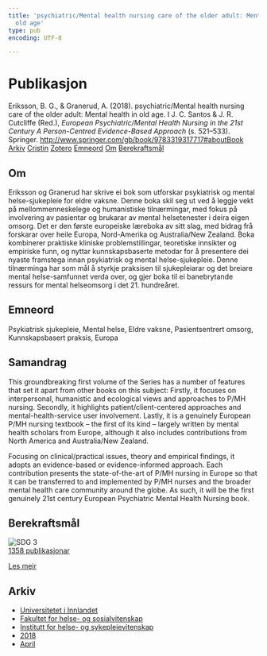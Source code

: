 ```yaml
---
title: 'psychiatric/Mental health nursing care of the older adult: Mental health in
  old age'
type: pub
encoding: UTF-8

---
```

<h1>Publikasjon</h1>
<article id="csl-bib-container-86NYX58R" class="csl-bib-container">
  <div class="csl-bib-body"> <div class="csl-entry">Eriksson, B. G., &#38; Granerud, A. (2018). psychiatric/Mental health nursing care of the older adult: Mental health in old age. I J. C. Santos &#38; J. R. Cutcliffe (Red.), <i>European Psychiatric/Mental Health Nursing in the 21st Century A Person-Centred Evidence-Based Approach</i> (s. 521–533). Springer. <a href="http://www.springer.com/gb/book/9783319317717#aboutBook">http://www.springer.com/gb/book/9783319317717#aboutBook</a></div> </div>
  <div class="csl-bib-buttons">
    <a href="#taxonomy-article-86NYX58R" alt="archive" class="csl-bib-button">Arkiv</a>
    <a href="https://app.cristin.no/results/show.jsf?id=1578726" alt="Cristin" class="csl-bib-button">Cristin</a>
    <a href="http://zotero.org/groups/5881554/items/86NYX58R" alt="Zotero" class="csl-bib-button">Zotero</a>
    <a href="#keywords-article-86NYX58R" alt="keywords" class="csl-bib-button">Emneord</a>
    <a href="#about-article-86NYX58R" alt="about_pub" class="csl-bib-button">Om</a>
    <a href="#sdg-article-86NYX58R" alt="sdg" class="csl-bib-button">Berekraftsmål</a>
  </div>
  <div id="csl-bib-meta-container-86NYX58R"></div>
</article>
<div id="csl-bib-meta-86NYX58R" class="csl-bib-meta">
  <article id="about-article-86NYX58R" class="about_pub-article">
    <h1>Om</h1>
    Eriksson og Granerud har skrive ei bok som utforskar psykiatrisk og mental helse-sjukepleie for eldre vaksne. Denne boka skil seg ut ved å leggje vekt på mellommenneskelege og humanistiske tilnærmingar, med fokus på involvering av pasientar og brukarar av mental helsetenester i deira eigen omsorg. Det er den første europeiske læreboka av sitt slag, med bidrag frå forskarar over heile Europa, Nord-Amerika og Australia/New Zealand. Boka kombinerer praktiske kliniske problemstillingar, teoretiske innsikter og empiriske funn, og nyttar kunnskapsbaserte metodar for å presentere dei nyaste framstega innan psykiatrisk og mental helse-sjukepleie. Denne tilnærminga har som mål å styrkje praksisen til sjukepleiarar og det breiare mental helse-samfunnet verda over, og gjer boka til ei banebrytande ressurs for mental helseomsorg i det 21. hundreåret.
  </article>
  <article id="keywords-article-86NYX58R" class="keywords-article">
    <h1>Emneord</h1>
    Psykiatrisk sjukepleie, Mental helse, Eldre vaksne, Pasientsentrert omsorg, Kunnskapsbasert praksis, Europa
  </article>
  <article id="abstract-article-86NYX58R" class="abstract-article">
    <h1>Samandrag</h1>
    This groundbreaking first volume of the Series has a number of features that set it apart from other books on this subject: Firstly, it focuses on interpersonal, humanistic and ecological views and approaches to P/MH nursing. Secondly, it highlights patient/client-centered approaches and mental-health-service user involvement. Lastly, it is a genuinely European P/MH nursing textbook – the first of its kind – largely written by mental health scholars from Europe, although it also includes contributions from North America and Australia/New Zealand. 
 
Focusing on clinical/practical issues, theory and empirical findings, it adopts an evidence-based or evidence-informed approach. Each contribution presents the state-of-the-art of P/MH nursing in Europe so that it can be transferred to and implemented by P/MH nurses and the broader mental health care community around the globe. As such, it will be the first genuinely 21st century European Psychiatric Mental Health Nursing book.
  </article>
  <article id="sdg-article-86NYX58R" class="sdg-article">
    <h1>Berekraftsmål</h1>
    <div class="sdg-container"><div id="sdg3" class="sdg">
        <img src="{{< params subfolder >}}images/sdg/sdg03_nn.png" class="image" alt="SDG 3">
        <div class="sdg-overlay">
          <a href="{{< params subfolder >}}nn/archive/?sdg=3#archive" class="sdg-publication-count"><span>1358</span> publikasjonar</a>
          <p><a href="https://fn.no/om-fn/fns-baerekraftsmaal/god-helse-og-livskvalitet?lang=nno-NO" class="sdg-read-more">Les meir</a></p>
        </div>
      </div></div>
  </article>
  <article id="taxonomy-article-86NYX58R" class="taxonomy-article">
    <h1>Arkiv</h1>
    <ul>
      <li><a href="{{< params subfolder >}}nn/archive/?key=3DCRN523">Universitetet i Innlandet</a></li>
      <li><a href="{{< params subfolder >}}nn/archive/?key=IDKFS3MX">Fakultet for helse- og sosialvitenskap</a></li>
      <li><a href="{{< params subfolder >}}nn/archive/?key=GTV4ECMZ">Institutt for helse- og sykepleievitenskap</a></li>
      <li><a href="{{< params subfolder >}}nn/archive/?key=676HMQBA">2018</a></li>
      <li><a href="{{< params subfolder >}}nn/archive/?key=JSBENWRD">April</a></li>
    </ul>
  </article>
</div>
